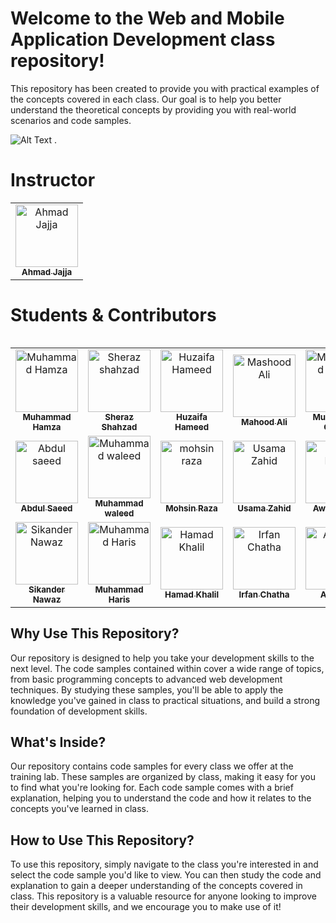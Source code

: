 ﻿# Welcome to the Web and Mobile Application Development class repository!
 
This repository has been created to provide you with practical examples of the concepts covered in each class. Our goal is to help you better understand the theoretical concepts by providing you with real-world scenarios and code samples.

![Alt Text](https://res.cloudinary.com/jajja-group-of-company/image/upload/v1681415968/fnucgzuzmcgiisevqvlb.jpg) .<br />

# Instructor

<table>
    <tbody>
        <tr>
            <td align="center">
                <a href="https://github.com/Ahmadjajja">
                    <img src="https://avatars.githubusercontent.com/u/86593662?v=4" width="100px;" alt="Ahmad Jajja"/>
                    <br />
                    <sub><b>Ahmad Jajja</b></sub>
                </a> 
            </td>
        </tr> 
</tbody>
<table>

# Students & Contributors

<table>
    <tbody>
        <tr>
            <td align="center">
                <a href="https://github.com/MuhammadHamza47">
                    <img src="https://avatars.githubusercontent.com/u/125242529?v=4" width="100px;" alt="Muhammad Hamza"/>
                    <br />
                    <sub><b>Muhammad Hamza</b></sub>
                </a> 
            </td>
            <td align="center">
                <a href="https://github.com/SHERAZSHAHZAD/">
                    <img src="https://avatars.githubusercontent.com/u/119057763?v=4" width="100px;" alt="Sheraz shahzad"/>
                    <br />
                    <sub><b>Sheraz Shahzad</b></sub>
                </a> 
            </td>
            <td align="center">
                <a href="https://github.com/sheikh-huzaifa">
                    <img src="https://avatars.githubusercontent.com/u/123205960?v=4" width="100px;" alt="Huzaifa Hameed"/>
                    <br />
                    <sub><b>Huzaifa Hameed</b></sub>
                </a> 
            </td>
            <td align="center">
                <a href="https://github.com/Mashoodgondal">
                    <img src="https://avatars.githubusercontent.com/u/124273207?v=4" width="100px;" alt="Mashood Ali"/>
                    <br />
                    <sub><b>Mahood Ali</b></sub>
                 </a> 
            </td>
             <td align="center">
                <a href="https://github.com/qasim-you">
                    <img src="https://avatars.githubusercontent.com/u/123858146?v=4" width="100px;" alt="Muhammad Qasim"/>
                    <br />
                    <sub><b>Muhammad Qasim</b></sub>
                 </a> 
            </td>
            <td align="center">
                <a href="https://github.com/MunirRajpoot">
                    <img src="https://avatars.githubusercontent.com/u/113513828?v=4" width="100px;" alt="Munir Rajpoot"/>
                    <br />
                    <sub><b>Munir Rajpoot</b></sub>
                </a> 
            </td>
            <td align="center">
                <a href="https://github.com/Hassamaziz">
                    <img src="https://avatars.githubusercontent.com/u/118983911?v=4" width="100px;" alt="Hassam Aziz"/>
                    <br />
                    <sub><b>Hassam Aziz</b></sub>
                </a> 
            </td>
           <td align="center">
                <a href="https://github.com/ShkHaseeb66">
                    <img src="https://avatars.githubusercontent.com/u/119443688?v=4" width="100px;" alt="Sheikh Haseeb"/>
                    <br />
                    <sub><b>Sheikh Haseeb</b></sub>
                 </a> 
            </td>
        </tr>
        <tr>
            <td align="center">
                <a href="https://github.com/Mr-ASbaloch">
                    <img src="https://avatars.githubusercontent.com/u/123968297?v=4" width="100px;" alt="Abdul saeed"/>
                    <br />
                    <sub><b>Abdul Saeed</b></sub>
                </a> 
            </td> 
            <td align="center">
                <a href="https://github.com/Muhammad-Waled">
                    <img src="https://avatars.githubusercontent.com/u/121124132?v=4" width="100px;" alt="Muhammad waleed"/>
                    <br />
                    <sub><b>Muhammad waleed</b></sub>   
                </a> 
            </td>
             <td align="center">
                <a href="https://github.com/MOHSIN-AB">
                    <img src="https://avatars.githubusercontent.com/u/125199140?v=4" width="100px;" alt="mohsin raza"/>
                    <br />
                    <sub><b>Mohsin Raza</b></sub>
                </a> 
            </td>
            <td align="center">
                <a href="https://github.com/UsamaZahid8080">
                    <img src="https://avatars.githubusercontent.com/u/123262999?v=4" width="100px;" alt="Usama Zahid"/>
                    <br />
                    <sub><b>Usama Zahid</b></sub>
                </a> 
            </td>
              <td align="center">
                <a href="https://github.com/awais-rafiq">
                    <img src="https://avatars.githubusercontent.com/u/124677568?v=4" width="100px;" alt="Awais Rafiq"/>
                    <br />
                    <sub><b>Awais Rafiq</b></sub>
                 </a> 
            </td>
            <td align="center">
                <a href="https://github.com/MirzaMuhammadSaim">
                    <img src="https://avatars.githubusercontent.com/u/123978075?v=4" width="100px;" alt="Hamid Raza"/>
                    <br />
                    <sub><b>Mirza Saim</b></sub>
                </a> 
            </td>
             <td align="center">
                <a href="https://github.com/Abdulrehman272">
                    <img src="https://avatars.githubusercontent.com/u/129932437?v=4" width="100px;" alt="Abdul Rehman"/>
                    <br />
                    <sub><b>Abdul Rehman</b></sub>
                </a> 
            </td>
            <td align="center">
                <a href="https://github.com/SAMMIHAIDER">
                    <img src="https://avatars.githubusercontent.com/u/123710249?v=4" width="100px;" alt="SAMI HAIDER"/>
                    <br />
                    <sub><b>SAMMI HAIDER</b></sub>
                </a> 
            </td>
        </tr>
        <tr>
            <td align="center">
                <a href="https://github.com/JadoGarBhai">
                    <img src="https://avatars.githubusercontent.com/u/121254651?v=4" width="100px;" alt="Sikander Nawaz"/>
                    <br />
                    <sub><b>Sikander Nawaz</b></sub>
                </a> 
            </td>
            <td align="center">
                <a href="https://github.com/Waqar-ul-hasan">
                    <img src="https://avatars.githubusercontent.com/u/122824180?s=400&u=449483a1df9cd03638ff09ed9300d609dcaae681&v=4" width="100px;" alt="Muhammad Haris"/>
                    <br />
                    <sub><b>Muhammad Haris</b></sub>
                </a> 
            </td>
            <td align="center">
                <a href="https://github.com/Hamad-Khalil/SMIT-WMA-6-A-E.git">
                    <img src="https://avatars.githubusercontent.com/u/123974803?v=4" width="100px;" alt="Hamad Khalil"/>
                    <br />
                    <sub><b>Hamad Khalil</b></sub>
                </a> 
            </td>
            <td align="center">
                <a href="https://github.com/IrfanChatha">
                    <img src="https://avatars.githubusercontent.com/u/118846772?v=4" width="100px;" alt="Irfan Chatha"/>
                    <br />
                    <sub><b>Irfan Chatha</b></sub>
                </a> 
            </td>
            <td align="center">
                <a href="https://github.com/Ali-Raza-jutt">
                    <img src="https://avatars.githubusercontent.com/u/94671666?v=4" width="100px;" alt="Ali Raza"/>
                    <br />
                    <sub><b>Ali Raza</b></sub>
                </a> 
            </td>
        </tr> 

</tbody>
<table>

## Why Use This Repository?

Our repository is designed to help you take your development skills to the next level. The code samples contained within cover a wide range of topics, from basic programming concepts to advanced web development techniques. By studying these samples, you'll be able to apply the knowledge you've gained in class to practical situations, and build a strong foundation of development skills.

## What's Inside?

Our repository contains code samples for every class we offer at the training lab. These samples are organized by class, making it easy for you to find what you're looking for. Each code sample comes with a brief explanation, helping you to understand the code and how it relates to the concepts you've learned in class.

## How to Use This Repository?

To use this repository, simply navigate to the class you're interested in and select the code sample you'd like to view. You can then study the code and explanation to gain a deeper understanding of the concepts covered in class. This repository is a valuable resource for anyone looking to improve their development skills, and we encourage you to make use of it!

